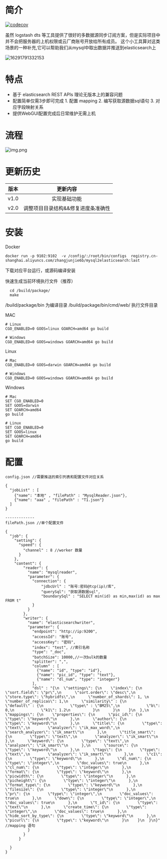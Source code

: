 # 简介
[![codecov](https://codecov.io/gh/zhangjunjie6b/mysql2elasticsearch/branch/master/graph/badge.svg?token=9NMC85CNUO)](https://codecov.io/gh/zhangjunjie6b/mysql2elasticsearch)


 虽然 logstash dts 等工具提供了很好的多数据源同步订阅方案，但是实际项目中并不会把服务器的上机权限或云厂商账号开放给所有成员。
 这个小工具算对这类场景的一种补充,它可以帮助我们从mysql中取出数据并推送到elasticsearch上

![16291791332153](http://pic.phpzjj.com/mweb/2021/08/17/16291791332153.jpg)

# 特点

 * 基于 elasticsearch  REST APIs 理论无版本上的兼容问题
 * 配置简单仅需3步即可完成 1. 配置 mapping  2. 编写获取源数据sql语句 3. 对应字段映射关系
 * 提供WebGUI配置完成后日常维护无需上机

# 流程

![img.png](https://pic.phpzjj.com/go/image/2021/9/9/a83e2ecc-a3da-4499-bd69-fa712c068e50.jpeg)


# 更新历史

版本|更新内容
:-:|:-:
v1.0|实现基础功能
v2.0|调整项目目录结构&&修复进度条准确性



# 安装

Docker

```
docker run -p 9102:9102  -v /config/:/root/bin/configs  registry.cn-shanghai.aliyuncs.com/zhangjunjie6b/mysql2elasticsearch:last
```

下载对应平台运行，或源码编译安装

快速生成当前环境执行文件（推荐）

```
  cd /build/package/
  make
```

/build/package/bin 为编译目录
/build/package/bin/cmd/web/ 执行文件目录

MAC 

```
# Linux
CGO_ENABLED=0 GOOS=linux GOARCH=amd64 go build
 
# Windows
CGO_ENABLED=0 GOOS=windows GOARCH=amd64 go build
```

Linux
```
# Mac
CGO_ENABLED=0 GOOS=darwin GOARCH=amd64 go build
 
# Windows
CGO_ENABLED=0 GOOS=windows GOARCH=amd64 go build
```

Windows
```
# Mac
SET CGO_ENABLED=0
SET GOOS=darwin
SET GOARCH=amd64
go build 
 
# Linux
SET CGO_ENABLED=0
SET GOOS=linux
SET GOARCH=amd64
go build 

```

# 配置

```
config.json //需要推送的索引列表和配置文件对应关系

{
  "jobList" : [
    {"name": "本地" , "filePath" : "MysqlReader.json"},
    {"name": "aaa" , "filePath" : "T1.json"}
  ]
}

-------------
filePath.json //单个配置文件

{
  "job": {
    "setting": {
      "speed": {
        "channel" : 8 //worker 数量
      }
    },
    "content": {
        "reader": {
          "name": "mysqlreader",
          "parameter": {
            "connection": {
                "jdbcUrl" : "账号:密码@tcp(ip)/库",
                "querySql": "获取源数据sql",
                "boundarySql" : "SELECT min(id) as min,max(id) as max FROM t"
            }
          }
        },
        "writer": {
          "name": "elasticsearchwriter",
          "parameter": {
            "endpoint": "http://ip:9200",
            "accessId": "账号",
            "accessKey": "密码",
            "index": "test", //索引名称
            "type": "_doc",
            "batchSize": 10000,//一次bulk的数量
            "splitter": ",",
            "column" : [
              {"name": "id", "type": "id"},
              {"name": "pic_id", "type": "text"},
              {"name": "dl_num", "type": "integer"}
            ],
            "dsl" : "{\n  \"settings\": {\n    \"index\": {\n      \"sort.field\": \"pr\",\n      \"sort.order\": \"desc\",\n      \"store.type\": \"hybridfs\",\n      \"number_of_shards\": 1, \n      \"number_of_replicas\": 1,\n      \"similarity\" : {\n          \"default\" : {\n            \"type\" : \"BM25\",\n            \"b\": 0,\n            \"k1\": 1.2\n          }\n      }\n    }\n  },\n  \"mappings\": {\n    \"properties\": {\n      \"pic_id\": {\n        \"type\": \"keyword\"\n      },\n      \"author\": {\n        \"type\": \"keyword\"\n      },\n      \"title\": {\n        \"type\": \"text\",\n        \"analyzer\": \"ik_max_word\",\n        \"search_analyzer\": \"ik_smart\"\n      },\n      \"title_smart\": {\n        \"type\": \"text\",\n        \"analyzer\": \"ik_smart\"\n      },\n      \"keyword\": {\n        \"type\": \"text\",\n        \"analyzer\": \"ik_smart\"\n      },\n      \"source\": {\n        \"type\": \"keyword\"\n      },\n      \"tags\": {\n        \"type\": \"text\",\n        \"analyzer\": \"ik_smart\"\n      },\n      \"c1\": {\n        \"type\": \"keyword\"\n      },\n      \"dl_num\": {\n        \"type\": \"integer\",\n        \"doc_values\": true\n      },\n      \"cl_num\": {\n        \"type\": \"integer\"\n      },\n      \"format\": {\n        \"type\": \"keyword\"\n      },\n      \"picwidth\": {\n        \"type\": \"integer\"\n      },\n      \"picheight\": {\n        \"type\": \"integer\"\n      },\n      \"format_type\": {\n        \"type\": \"keyword\"\n      },\n      \"filesize\": {\n        \"type\": \"integer\"\n      },\n      \"pr\": {\n        \"type\": \"integer\",\n        \"doc_values\": true\n      },\n      \"down\": {\n        \"type\": \"integer\",\n        \"doc_values\": true\n      },\n      \"t_id\": {\n        \"type\": \"text\"\n      },\n      \"create_time\": {\n        \"type\": \"integer\",\n        \"doc_values\": true\n      },\n      \"hide_sort_by_type\": {\n        \"type\": \"keyword\"\n      },\n      \"picurl\": {\n        \"type\": \"keyword\"\n      }\n    }\n  }\n}" //mapping 语句
          }
        }
      }

  }
}





```
